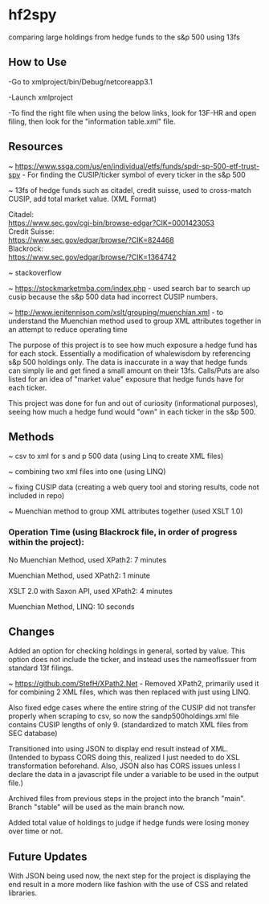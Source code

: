 # hf2spy
comparing large holdings from hedge funds to the s&amp;p 500 using 13fs

## How to Use
-Go to xmlproject/bin/Debug/netcoreapp3.1

-Launch xmlproject

-To find the right file when using the below links, look for 13F-HR and open filing, then look for the "information table.xml" file.

## Resources

~ https://www.ssga.com/us/en/individual/etfs/funds/spdr-sp-500-etf-trust-spy - For finding the CUSIP/ticker symbol of every ticker in the s&p 500

~ 13fs of hedge funds such as citadel, credit suisse, used to cross-match CUSIP, add total market value. (XML Format)

Citadel:
</br>
https://www.sec.gov/cgi-bin/browse-edgar?CIK=0001423053
</br>
Credit Suisse:
</br>
https://www.sec.gov/edgar/browse/?CIK=824468
</br>
Blackrock:
</br>
https://www.sec.gov/edgar/browse/?CIK=1364742
</br>

~ stackoverflow

~ https://stockmarketmba.com/index.php - used search bar to search up cusip because the s&p 500 data had incorrect CUSIP numbers.

~ http://www.jenitennison.com/xslt/grouping/muenchian.xml - to understand the Muenchian method used to group XML attributes together in an attempt to reduce operating time


The purpose of this project is to see how much exposure a hedge fund has for each stock. Essentially a modification of whalewisdom by referencing s&p 500 holdings only.
The data is inaccurate in a way that hedge funds can simply lie and get fined a small amount on their 13fs.
Calls/Puts are also listed for an idea of "market value" exposure that hedge funds have for each ticker.

This project was done for fun and out of curiosity (informational purposes), seeing how much a hedge fund would "own" in each ticker in the s&p 500.

## Methods

~ csv to xml for s and p 500 data (using Linq to create XML files)

~ combining two xml files into one (using LINQ)

~ fixing CUSIP data (creating a web query tool and storing results, code not included in repo)

~ Muenchian method to group XML attributes together (used XSLT 1.0)

### Operation Time (using Blackrock file, in order of progress within the project):

No Muenchian Method, used XPath2: 7 minutes

Muenchian Method, used XPath2: 1 minute

XSLT 2.0 with Saxon API, used XPath2: 4 minutes

Muenchian Method, LINQ: 10 seconds

## Changes

Added an option for checking holdings in general, sorted by value. This option does not include the ticker, and instead uses the nameofIssuer from standard 13f filings.

~ https://github.com/StefH/XPath2.Net - Removed XPath2, primarily used it for combining 2 XML files, which was then replaced with just using LINQ.

Also fixed edge cases where the entire string of the CUSIP did not transfer properly when scraping to csv, so now the sandp500holdings.xml file contains CUSIP lengths of only 9. (standardized to match XML files from SEC database)

Transitioned into using JSON to display end result instead of XML. (Intended to bypass CORS doing this, realized I just needed to do XSL transformation beforehand. Also, JSON also has CORS issues unless I declare the data in a javascript file under a variable to be used in the output file.)

Archived files from previous steps in the project into the branch "main". Branch "stable" will be used as the main branch now.

Added total value of holdings to judge if hedge funds were losing money over time or not.

## Future Updates

With JSON being used now, the next step for the project is displaying the end result in a more modern like fashion with the use of CSS and related libraries.
